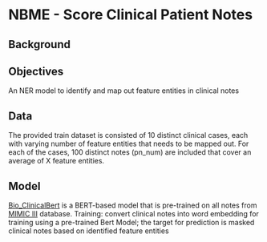 # NBME - Score Clinical Patient Notes

## Background

## Objectives
An NER model to identify and map out feature entities in clinical notes

## Data
The provided train dataset is consisted of 10 distinct clinical cases, each with varying number of feature entities that needs to be mapped out. For each of the cases, 100 distinct notes (pn_num) are included that cover an average of X feature entities.  

## Model
[Bio_ClinicalBert](https://huggingface.co/emilyalsentzer/Bio_ClinicalBERT) is a BERT-based model that is pre-trained on all notes from [MIMIC III](https://www.nature.com/articles/sdata201635) database. 
Training: convert clinical notes into word embedding for training using a pre-trained Bert Model; the target for prediction is masked clinical notes based on identified feature entities
